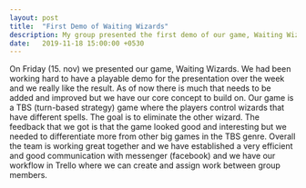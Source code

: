 ```yaml
---
layout: post
title:  "First Demo of Waiting Wizards"
description: My group presented the first demo of our game, Waiting Wizards.
date:   2019-11-18 15:00:00 +0530
---
```

On Friday (15. nov) we presented our game, Waiting Wizards. We had been working hard to have a playable demo for the presentation over the week and we really like the result. As of now there is much that needs to be added and improved but we have our core concept to build on. Our game is a TBS (turn-based strategy) game where the players control wizards that have different spells. The goal is to eliminate the other wizard. The feedback that we got is that the game looked good and interesting but we needed to differentiate more from other big games in the TBS genre. Overall the team is working great together and we have established a very efficient and good communication with messenger (facebook) and we have our workflow in Trello where we can create and assign work between group members. 
 